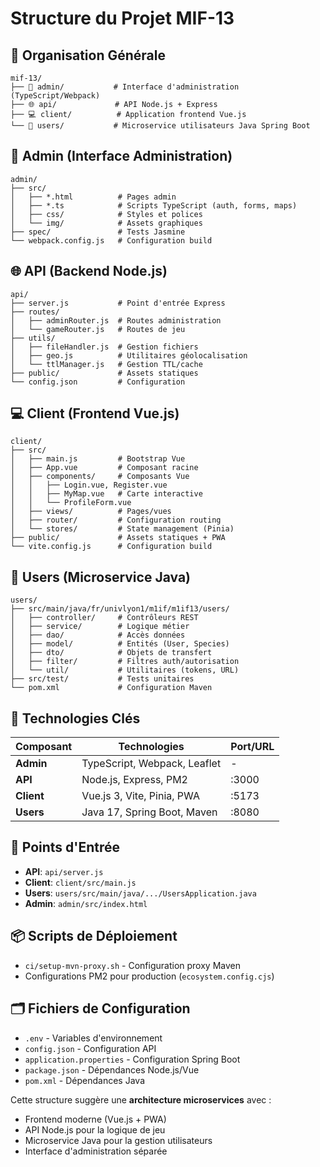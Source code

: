 # Structure du Projet MIF-13

## 📁 Organisation Générale
```
mif-13/
├── 🎯 admin/           # Interface d'administration (TypeScript/Webpack)
├── 🌐 api/             # API Node.js + Express 
├── 💻 client/          # Application frontend Vue.js
└── 👥 users/           # Microservice utilisateurs Java Spring Boot
```

## 🎯 Admin (Interface Administration)
```
admin/
├── src/
│   ├── *.html          # Pages admin
│   ├── *.ts            # Scripts TypeScript (auth, forms, maps)
│   ├── css/            # Styles et polices
│   └── img/            # Assets graphiques
├── spec/               # Tests Jasmine
└── webpack.config.js   # Configuration build
```

## 🌐 API (Backend Node.js)
```
api/
├── server.js           # Point d'entrée Express
├── routes/
│   ├── adminRouter.js  # Routes administration  
│   └── gameRouter.js   # Routes de jeu
├── utils/
│   ├── fileHandler.js  # Gestion fichiers
│   ├── geo.js          # Utilitaires géolocalisation
│   └── ttlManager.js   # Gestion TTL/cache
├── public/             # Assets statiques
└── config.json         # Configuration
```

## 💻 Client (Frontend Vue.js)
```
client/
├── src/
│   ├── main.js         # Bootstrap Vue
│   ├── App.vue         # Composant racine
│   ├── components/     # Composants Vue
│   │   ├── Login.vue, Register.vue
│   │   ├── MyMap.vue   # Carte interactive
│   │   └── ProfileForm.vue
│   ├── views/          # Pages/vues
│   ├── router/         # Configuration routing
│   └── stores/         # State management (Pinia)
├── public/             # Assets statiques + PWA
└── vite.config.js      # Configuration build
```

## 👥 Users (Microservice Java)
```
users/
├── src/main/java/fr/univlyon1/m1if/m1if13/users/
│   ├── controller/     # Contrôleurs REST
│   ├── service/        # Logique métier
│   ├── dao/            # Accès données
│   ├── model/          # Entités (User, Species)
│   ├── dto/            # Objets de transfert
│   ├── filter/         # Filtres auth/autorisation
│   └── util/           # Utilitaires (tokens, URL)
├── src/test/           # Tests unitaires
└── pom.xml             # Configuration Maven
```

## 🔧 Technologies Clés

| Composant | Technologies | Port/URL |
|-----------|-------------|----------|
| **Admin** | TypeScript, Webpack, Leaflet | - |
| **API** | Node.js, Express, PM2 | :3000 |
| **Client** | Vue.js 3, Vite, Pinia, PWA | :5173 |
| **Users** | Java 17, Spring Boot, Maven | :8080 |

## 🚀 Points d'Entrée
- **API**: `api/server.js`
- **Client**: `client/src/main.js` 
- **Users**: `users/src/main/java/.../UsersApplication.java`
- **Admin**: `admin/src/index.html`

## 📦 Scripts de Déploiement
- `ci/setup-mvn-proxy.sh` - Configuration proxy Maven
- Configurations PM2 pour production (`ecosystem.config.cjs`)

## 🗂️ Fichiers de Configuration
- `.env` - Variables d'environnement
- `config.json` - Configuration API
- `application.properties` - Configuration Spring Boot
- `package.json` - Dépendances Node.js/Vue
- `pom.xml` - Dépendances Java

Cette structure suggère une **architecture microservices** avec :
- Frontend moderne (Vue.js + PWA)
- API Node.js pour la logique de jeu
- Microservice Java pour la gestion utilisateurs
- Interface d'administration séparée